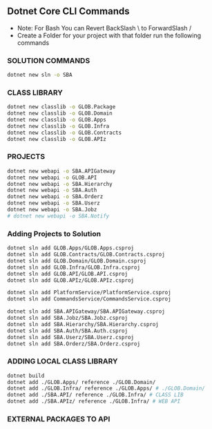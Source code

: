 ## Dotnet Core CLI Commands
- Note: For Bash You can Revert BackSlash \ to ForwardSlash /
- Create a Folder for your project with that folder run the following commands

### SOLUTION COMMANDS
```bash
dotnet new sln -o SBA
```

### CLASS LIBRARY
```bash
dotnet new classlib -o GLOB.Package
dotnet new classlib -o GLOB.Domain
dotnet new classlib -o GLOB.Apps
dotnet new classlib -o GLOB.Infra
dotnet new classlib -o GLOB.Contracts
dotnet new classlib -o GLOB.APIz
```

### PROJECTS
```bash
dotnet new webapi -o SBA.APIGateway
dotnet new webapi -o GLOB.API
dotnet new webapi -o SBA.Hierarchy
dotnet new webapi -o SBA.Auth
dotnet new webapi -o SBA.Orderz
dotnet new webapi -o SBA.Userz
dotnet new webapi -o SBA.Jobz
# dotnet new webapi -o SBA.Notify
```


### Adding Projects to Solution
```bash
dotnet sln add GLOB.Apps/GLOB.Apps.csproj
dotnet sln add GLOB.Contracts/GLOB.Contracts.csproj
dotnet sln add GLOB.Domain/GLOB.Domain.csproj
dotnet sln add GLOB.Infra/GLOB.Infra.csproj
dotnet sln add GLOB.API/GLOB.API.csproj
dotnet sln add GLOB.APIz/GLOB.APIz.csproj

dotnet sln add PlatformService/PlatformService.csproj
dotnet sln add CommandsService/CommandsService.csproj

dotnet sln add SBA.APIGateway/SBA.APIGateway.csproj
dotnet sln add SBA.Jobz/SBA.Jobz.csproj
dotnet sln add SBA.Hierarchy/SBA.Hierarchy.csproj
dotnet sln add SBA.Auth/SBA.Auth.csproj
dotnet sln add SBA.Userz/SBA.Userz.csproj
dotnet sln add SBA.Orderz/SBA.Orderz.csproj

```

### ADDING LOCAL CLASS LIBRARY
```bash
dotnet build
dotnet add ./GLOB.Apps/ reference ./GLOB.Domain/
dotnet add ./GLOB.Infra/ reference ./GLOB.Apps/ # ./GLOB.Domain/
dotnet add ./SBA.API/ reference ./GLOB.Infra/ # CLASS LIB
dotnet add ./SBA.APIz/ reference ./GLOB.Infra/ # WEB API
```
### EXTERNAL PACKAGES TO API
```bash

```

